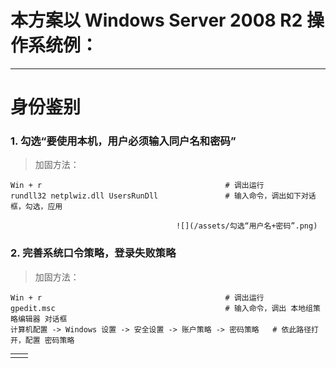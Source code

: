 # 本方案以 Windows Server 2008 R2 操作系统例：

---

# 身份鉴别

### 1. 勾选“要使用本机，用户必须输入同户名和密码”

> 加固方法：

```
Win + r                                         # 调出运行
rundll32 netplwiz.dll UsersRunDll               # 输入命令，调出如下对话框，勾选，应用
```

                                         ![](/assets/勾选“用户名+密码”.png)

### 2. 完善系统口令策略，登录失败策略

> 加固方法：

```
Win + r                                         # 调出运行
gpedit.msc                                      # 输入命令，调出 本地组策略编辑器 对话框
计算机配置 -> Windows 设置 -> 安全设置 -> 账户策略 -> 密码策略   # 依此路径打开，配置 密码策略
```

|  |  |
| :--- | :--- |
|  |  |



